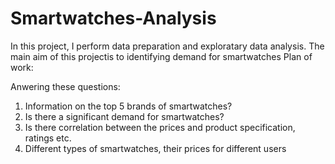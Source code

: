 # Smartwatches-Analysis
 In this project, I perform data preparation and exploratary data analysis.
The main aim of this projectis to identifying demand for smartwatches
Plan of work:

Anwering these questions:
1. Information on the top 5 brands of smartwatches?
2. Is there a significant demand for smartwatches?
3. Is there correlation between the prices and product specification, ratings etc.
4. Different types of smartwatches, their prices for different users
